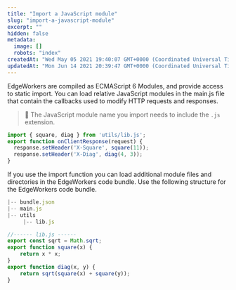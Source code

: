 ```yaml
---
title: "Import a JavaScript module"
slug: "import-a-javascript-module"
excerpt: ""
hidden: false
metadata: 
  image: []
  robots: "index"
createdAt: "Wed May 05 2021 19:40:07 GMT+0000 (Coordinated Universal Time)"
updatedAt: "Mon Jun 14 2021 20:39:47 GMT+0000 (Coordinated Universal Time)"
---
```

EdgeWorkers are compiled as ECMAScript 6 Modules, and provide access to static import. You can load relative JavaScript modules in the main.js file that contain the callbacks used to modify HTTP requests and responses.

> 📘 The JavaScript module name you import needs to include the `.js` extension.

```javascript
import { square, diag } from 'utils/lib.js';
export function onClientResponse(request) {
  response.setHeader('X-Square', square(11));
  response.setHeader('X-Diag', diag(4, 3));
}
```

If you use the import function you can load additional module files and directories in the EdgeWorkers code bundle. Use the following structure for the EdgeWorkers code bundle.

```javascript
|-- bundle.json
|-- main.js
|-- utils
     |-- lib.js

//------ lib.js ------
export const sqrt = Math.sqrt;
export function square(x) {
    return x * x;
}
export function diag(x, y) {
    return sqrt(square(x) + square(y));
}
```
